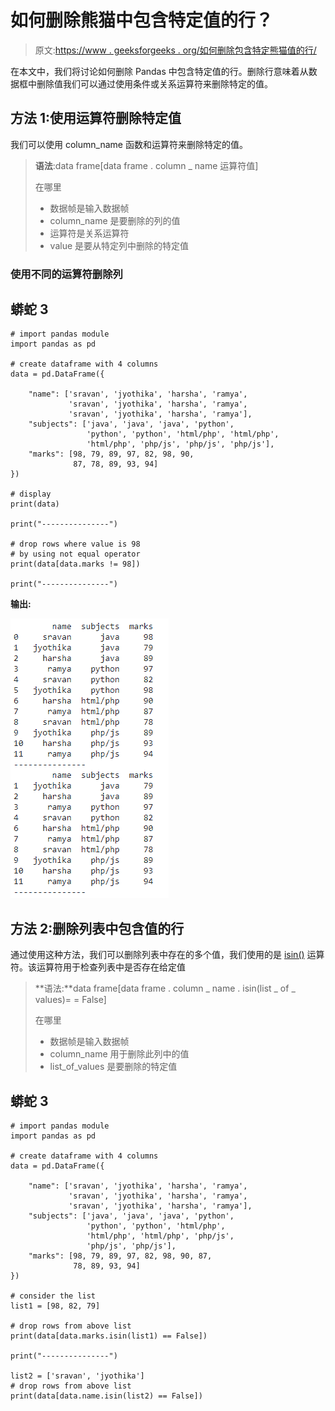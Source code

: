 # 如何删除熊猫中包含特定值的行？

> 原文:[https://www . geeksforgeeks . org/如何删除包含特定熊猫值的行/](https://www.geeksforgeeks.org/how-to-drop-rows-that-contain-a-specific-value-in-pandas/)

在本文中，我们将讨论如何删除 Pandas 中包含特定值的行。删除行意味着从数据框中删除值我们可以通过使用条件或关系运算符来删除特定的值。

## 方法 1:使用运算符删除特定值

我们可以使用 column_name 函数和运算符来删除特定的值。

> **语法**:data frame[data frame . column _ name 运算符值]
> 
> 在哪里
> 
> *   数据帧是输入数据帧
> *   column_name 是要删除的列的值
> *   运算符是关系运算符
> *   value 是要从特定列中删除的特定值

### 使用不同的运算符删除列

## 蟒蛇 3

```
# import pandas module
import pandas as pd

# create dataframe with 4 columns
data = pd.DataFrame({

    "name": ['sravan', 'jyothika', 'harsha', 'ramya',
             'sravan', 'jyothika', 'harsha', 'ramya',
             'sravan', 'jyothika', 'harsha', 'ramya'],
    "subjects": ['java', 'java', 'java', 'python',
                 'python', 'python', 'html/php', 'html/php',
                 'html/php', 'php/js', 'php/js', 'php/js'],
    "marks": [98, 79, 89, 97, 82, 98, 90,
              87, 78, 89, 93, 94]
})

# display
print(data)

print("---------------")

# drop rows where value is 98
# by using not equal operator
print(data[data.marks != 98])

print("---------------")
```

**输出:**

![](img/4f0d7a4a75fa8afb2037bfdfaeb54093.png)

## 方法 2:删除列表中包含值的行

通过使用这种方法，我们可以删除列表中存在的多个值，我们使用的是 [isin()](https://www.geeksforgeeks.org/python-pandas-dataframe-isin/) 运算符。该运算符用于检查列表中是否存在给定值

> **语法:**data frame[data frame . column _ name . isin(list _ of _ values)= = False]
> 
> 在哪里
> 
> *   数据帧是输入数据帧
> *   column_name 用于删除此列中的值
> *   list_of_values 是要删除的特定值

## 蟒蛇 3

```
# import pandas module
import pandas as pd

# create dataframe with 4 columns
data = pd.DataFrame({

    "name": ['sravan', 'jyothika', 'harsha', 'ramya',
             'sravan', 'jyothika', 'harsha', 'ramya', 
             'sravan', 'jyothika', 'harsha', 'ramya'],
    "subjects": ['java', 'java', 'java', 'python', 
                 'python', 'python', 'html/php', 
                 'html/php', 'html/php', 'php/js', 
                 'php/js', 'php/js'],
    "marks": [98, 79, 89, 97, 82, 98, 90, 87,
              78, 89, 93, 94]
})

# consider the list
list1 = [98, 82, 79]

# drop rows from above list
print(data[data.marks.isin(list1) == False])

print("---------------")

list2 = ['sravan', 'jyothika']
# drop rows from above list
print(data[data.name.isin(list2) == False])
```
